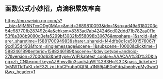 ## 函数公式小妙招，点滴积累效率高

https://mp.weixin.qq.com/s?__biz=MjM5NTcxODg0MA==&mid=2689810093&idx=1&sn=ad49a6180203c54c98770fb287492c4a&chksm=8353ad7ab424246cd02ddd71b782aa0f1d53f8a308b9090d3efa5299bf3032fb558098b30676&mpshare=1&srcid=&sharer_sharetime=1588170094983&sharer_shareid=f44dfb8d1ce5101576067f9cd135d493&from=singlemessage&scene=1&subscene=10000&clicktime=1588246189&enterid=1588246189&ascene=1&devicetype=android-27&version=27000d63&nettype=WIFI&abtest_cookie=AAACAA%3D%3D&lang=zh_CN&exportkey=AZBhwvtlin3sac5JqWf%2B3Hg%3D&pass_ticket=Ht1yMWTIcTuKLxInE32LzpLhbCPrubq0Qf5Lu1N59j4iEDqEdqJbeqhypMy3wo0i&wx_header=1